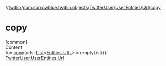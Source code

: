 //[twitlin](../../../../index.md)/[com.sorrowblue.twitlin.objects](../../../index.md)/[TwitterUser](../../index.md)/[UserEntities](../index.md)/[Url](index.md)/[copy](copy.md)



# copy  
[common]  
Content  
fun [copy](copy.md)(urls: [List](https://kotlinlang.org/api/latest/jvm/stdlib/kotlin.collections/-list/index.html)<[Entities.URL](../../../-entities/-u-r-l/index.md)> = emptyList()): [TwitterUser.UserEntities.Url](index.md)  



